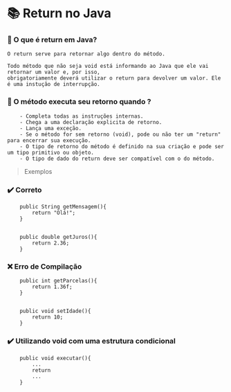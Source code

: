 <h1> 📚 Return no Java </h1>

### 🤔 O que é return em Java?

```shell
O return serve para retornar algo dentro do método.

Todo método que não seja void está informando ao Java que ele vai retornar um valor e, por isso, 
obrigatoriamente deverá utilizar o return para devolver um valor. Ele é uma instução de interrupção.
```


### 🤔 O método executa seu retorno quando ?

```shell
    - Completa todas as instruções internas.
    - Chega a uma declaração explicita de retorno.
    - Lança uma exceção.
    - Se o método for sem retorno (void), pode ou não ter um "return" para encerrar sua execução.
    - O tipo de retorno do método é definido na sua criação e pode ser um tipo primitivo ou objeto.
    - O tipo de dado do return deve ser compatível com o do método.
```

> Exemplos

### ✔️ Correto

```shell
    public String getMensagem(){
        return "Olá!";
    }
    

    public double getJuros(){
        return 2.36;
    }
```

### ❌ Erro de Compilação

```shell
    public int getParcelas(){
        return 1.36f;
    }
    

    public void setIdade(){
        return 10;
    }
```

### ✔️ Utilizando void com uma estrutura condicional

```shell
    public void executar(){
        ...
        return
        ...
    }
```
